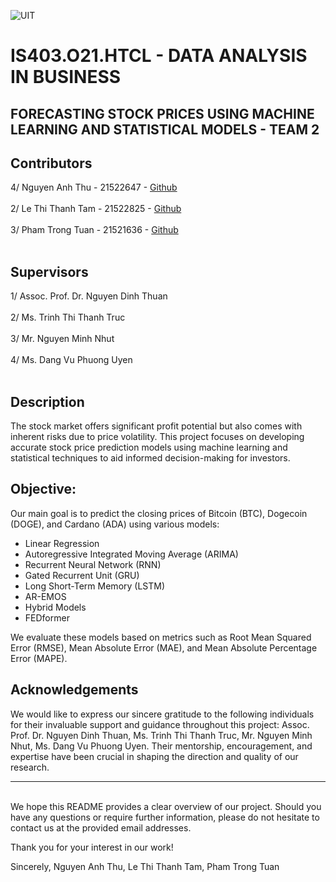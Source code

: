 ![UIT](https://img.shields.io/badge/from-UIT%20VNUHCM-blue?style=for-the-badge&link=https%3A%2F%2Fwww.uit.edu.vn%2F)

# IS403.O21.HTCL - DATA ANALYSIS IN BUSINESS

## **FORECASTING STOCK PRICES USING MACHINE LEARNING AND STATISTICAL MODELS - TEAM 2**

## Contributors

4/ Nguyen Anh Thu - 21522647 - [Github](https://github.com/anh-thhh) <br><br>
2/ Le Thi Thanh Tam - 21522825 - [Github](https://github.com/UIT-21522825) <br><br>
3/ Pham Trong Tuan - 21521636 - [Github](https://github.com/turnrighthere) <br><br>

## Supervisors

1/ Assoc. Prof. Dr. Nguyen Dinh Thuan <br><br>
2/ Ms. Trinh Thi Thanh Truc <br><br>
3/ Mr. Nguyen Minh Nhut<br><br>
4/ Ms. Dang Vu Phuong Uyen<br><br>

## **Description**

The stock market offers significant profit potential but also comes with inherent risks due to price volatility. This project focuses on developing accurate stock price prediction models using machine learning and statistical techniques to aid informed decision-making for investors.

## **Objective**: <br>

Our main goal is to predict the closing prices of Bitcoin (BTC), Dogecoin (DOGE), and Cardano (ADA) using various models:

- Linear Regression
- Autoregressive Integrated Moving Average (ARIMA)
- Recurrent Neural Network (RNN)
- Gated Recurrent Unit (GRU)
- Long Short-Term Memory (LSTM)
- AR-EMOS
- Hybrid Models
- FEDformer

We evaluate these models based on metrics such as Root Mean Squared Error (RMSE), Mean Absolute Error (MAE), and Mean Absolute Percentage Error (MAPE).

## Acknowledgements <br>

We would like to express our sincere gratitude to the following individuals for their invaluable support and guidance throughout this project: Assoc. Prof. Dr. Nguyen Dinh Thuan, Ms. Trinh Thi Thanh Truc, Mr. Nguyen Minh Nhut, Ms. Dang Vu Phuong Uyen. Their mentorship, encouragement, and expertise have been crucial in shaping the direction and quality of our research.<br>

---

<br>
We hope this README provides a clear overview of our project. Should you have any questions or require further information, please do not hesitate to contact us at the provided email addresses.

Thank you for your interest in our work!

Sincerely,
Nguyen Anh Thu, Le Thi Thanh Tam, Pham Trong Tuan

